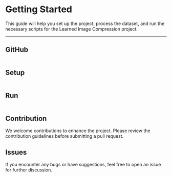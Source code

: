 # Getting Started

This guide will help you set up the project, process the dataset, and run the necessary scripts for the Learned Image Compression project.

---

## GitHub

```bash

```

## Setup

```bash

```

## Run

```bash

```

## Contribution

We welcome contributions to enhance the project. Please review the contribution guidelines before submitting a pull request.

## Issues

If you encounter any bugs or have suggestions, feel free to open an issue for further discussion.

